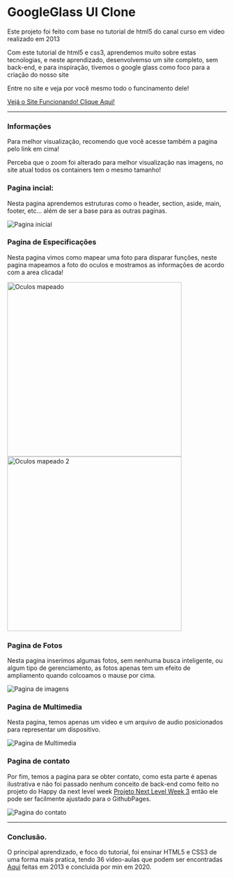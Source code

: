 # GoogleGlass  UI Clone
 Este projeto foi feito com base no tutorial de html5 do canal curso em video realizado em 2013

Com este tutorial de html5 e css3, aprendemos muito sobre estas tecnologias, e neste aprendizado, desenvolvemso um site completo, sem back-end, e para inspiração, tivemos o google glass como foco para a criação do nosso site


Entre no site e veja por você mesmo todo o funcinamento dele!

[Vejá o Site Funcionando! Clique Aqui!](https://dinowsauron.github.io/GoogleGlass-UI_Clone/)


---
### Informações
Para melhor visualização, recomendo que você acesse também a pagina pelo link em cima!

Perceba que o zoom foi alterado para melhor visualização nas imagens, no site atual todos os containers tem o mesmo tamanho!




### Pagina incial:
Nesta pagina aprendemos estruturas como o header, section, aside, main, footer, etc... além de ser a base para as outras paginas.
<p>
<img src="https://user-images.githubusercontent.com/68889180/97121850-11bd7580-1700-11eb-8360-823c6b33300a.png" 
     alt="Pagina inicial">
</p>

### Pagina de Especificações
Nesta pagina vimos como mapear uma foto para disparar funções, neste pagina mapeamos a foto do oculos e mostramos as informações de acordo com a area clicada!
<p>
<img src="https://user-images.githubusercontent.com/68889180/97121895-6cef6800-1700-11eb-9c16-572483f96e48.png" width="400"
     alt="Oculos mapeado">
<img src="https://user-images.githubusercontent.com/68889180/97121989-3239ff80-1701-11eb-961a-a8ab507e1019.png" width="400"
    alt="Oculos mapeado 2">
</p>

### Pagina de Fotos
Nesta pagina inserimos algumas fotos, sem nenhuma busca inteligente, ou algum tipo de gerenciamento, as fotos apenas tem um efeito de ampliamento quando colcoamos o mause por cima.
<p>
<img src="https://user-images.githubusercontent.com/68889180/97121923-9c9e7000-1700-11eb-8f96-6e5709d652a5.png"
     alt="Pagina de imagens">
</p>

### Pagina de Multimedia
Nesta pagina, temos apenas um video e um arquivo de audio posicionados para representar um dispositivo.
<p>
<img src="https://user-images.githubusercontent.com/68889180/97121950-d8393a00-1700-11eb-9430-bd356e60c7e3.png"
     alt="Pagina de Multimedia">
</p>

### Pagina de contato
Por fim, temos a pagina para se obter contato, como esta parte é apenas ilustrativa e não foi passado nenhum conceito de back-end como feito no projeto do Happy da next level week <a target="_blank" href="https://github.com/DinowSauron/Projeto-Next-Level-Week-3" title="Vejá o projeto agora!">Projeto Next Level Week 3</a> então ele pode ser facilmente ajustado para o GithubPages.
<p>
<img src="https://user-images.githubusercontent.com/68889180/97122061-b1c7ce80-1701-11eb-9ed1-68e005cb37b7.png"
     alt="Pagina do contato">
</p>

---

### Conclusão.

O principal aprendizado, e foco do tutorial, foi ensinar HTML5 e CSS3 de uma forma mais pratica, tendo 36 video-aulas que podem ser encontradas [Aqui](https://www.youtube.com/playlist?list=PLHz_AreHm4dlAnJ_jJtV29RFxnPHDuk9o) feitas em 2013 e concluida por min em 2020.
